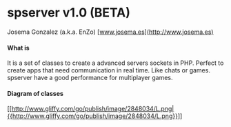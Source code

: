 spserver v1.0 (BETA)
====================

Josema Gonzalez (a.k.a. EnZo)
[www.josema.es](http://www.josema.es)

#### What is  ####

It is a set of classes to create a advanced servers sockets in PHP. Perfect to create apps that need communication in real time. Like chats or games. spserver have a good performance for multiplayer games.

#### Diagram of classes  ####

[[http://www.gliffy.com/go/publish/image/2848034/L.png|{{http://www.gliffy.com/go/publish/image/2848034/L.png}}]]